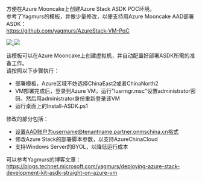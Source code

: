方便在Azure Mooncake上创建Azure Stack ASDK POC环境。<br>
参考了Yagmurs的模板，并做少量修改，以便支持用Azure Mooncake AAD部署ASDK：<br>
https://github.com/yagmurs/AzureStack-VM-PoC

<a href="https://portal.azure.cn/#create/Microsoft.Template/uri/https%3A%2F%2Fraw.githubusercontent.com%2Fahpeng%2FAzureStack-VM-PoC%2Fmaster%2Fazuredeploy.json" target="_blank">
    <img src="https://azuredeploy.net/deploybutton.png"/>
</a>

<a href="http://armviz.io/#/?load=https%3A%2F%2Fraw.githubusercontent.com%2Fahpeng%2FAzureStack-VM-PoC%2Fmaster%2Fazuredeploy.json" target="_blank">
    <img src="https://raw.githubusercontent.com/shenglol/arm-visualizer/master/src/visualizebutton.png"/>
</a>

该模板可以在Azure Mooncake上创建虚拟机，并自动配置好部署ASDK所需的准备工作。<br>
请按照以下步骤执行：
  - 部署模板，Azure区域不妨选择ChinaEast2或者ChinaNorth2 
  - VM部署完成后，登录到Azure VM，运行"lusrmgr.msc"设置administrator密码，然后用administrator身份重新登录该VM
  - 运行桌面上的Install-ASDK.ps1

修改的部分包括：
  - 设置AAD账户为username@tenantname.partner.onmschina.cn格式
  - 修改Azure Stack的部署脚本参数，以支持AzureChinaCloud
  - 支持Windows Server的BYOL，以降低运行成本

可以参考Yagmurs的博客文章：<br>
https://blogs.technet.microsoft.com/yagmurs/deploying-azure-stack-development-kit-asdk-straight-on-azure-vm
